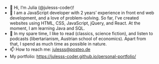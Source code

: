 - 👋 Hi, I’m Julia (@julesss-coder)!
- 👀 I am a JavaScript developer with 2 years’ experience in front end web development, and a love of problem-solving. So far, I've created websites using HTML, CSS, JavaScript, jQuery, and React. At the moment, I am learning Java and SQL. 
- 🌱 In my spare time, I like to read (classics, science fiction), and listen to podcasts (libertarianism, Austrian school of economics). Apart from that, I spend as much time as possible in nature.
- 📫 How to reach me: julesss@posteo.de
- My portfolio: https://julesss-coder.github.io/personal-portfolio/

<!---
julesss-coder/julesss-coder is a ✨ special ✨ repository because its `README.md` (this file) appears on your GitHub profile.
You can click the Preview link to take a look at your changes.
--->
